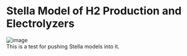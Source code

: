 # Stella Model of H2 Production and Electrolyzers
![image](https://github.com/user-attachments/assets/11d5ce1d-4e8a-4320-9a83-de7782f325da) </center>
<br>
This is a test for pushing Stella models into it.
